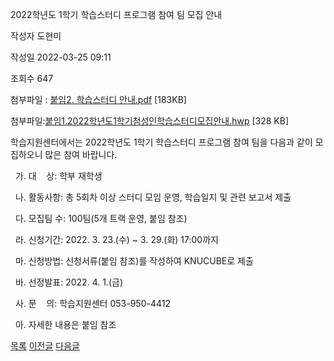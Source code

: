 
2022학년도 1학기 학습스터디 프로그램 참여 팀 모집 안내





작성자
도현미


작성일
2022-03-25 09:11


조회수
647


첨부파일 : [붙임2. 학습스터디 안내.pdf](https://computer.knu.ac.kr/pack/bbs/down.php?f_name=QEdUVllEWFReVHlPcREYblNAQw==&o_name=붙임2.학습스터디안내.pdf&tbl=Site_BBS_25) [183KB]  

첨부파일:[붙임1.2022학년도1학기첨성인학습스터디모집안내.hwp](https://computer.knu.ac.kr/pack/bbs/down.php?f_name=Q0dUVllEWFReVHlPcREYbktTVQ==&o_name=붙임1.2022학년도1학기첨성인학습스터디모집안내.hwp&tbl=Site_BBS_25) [328 KB]


﻿학습지원센터에서는 2022학년도 1학기 학습스터디 프로그램 참여 팀을 다음과 같이 모집하오니 많은 참여 바랍니다.

  


  가. 대    상: 학부 재학생

  


  나. 활동사항: 총 5회차 이상 스터디 모임 운영, 학습일지 및 관련 보고서 제출

  


  다. 모집팀 수: 100팀(5개 트랙 운영, 붙임 참조)

  


  라. 신청기간: 2022. 3. 23.(수) ~ 3. 29.(화) 17:00까지

  


  마. 신청방법: 신청서류(붙임 참조)를 작성하여 KNUCUBE로 제출

  


  바. 선정발표: 2022. 4. 1.(금)

  


  사. 문    의: 학습지원센터 053-950-4412

  


  아. 자세한 내용은 붙임 참조







[목록](https://computer.knu.ac.kr/06_sub/02_sub.html?key=&keyfield=&category=&page=1&bbs_code=Site_BBS_25)
[이전글](https://computer.knu.ac.kr/06_sub/02_sub.html?bbs_cmd=view&page=1&key=&keyfield=&category=&no=3729&bbs_code=Site_BBS_25)
[다음글](https://computer.knu.ac.kr/06_sub/02_sub.html?bbs_cmd=view&page=1&key=&keyfield=&category=&no=3731&bbs_code=Site_BBS_25)

















 